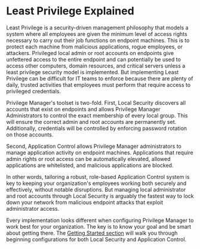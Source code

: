 [title]: # (Least Privilege Overview)
[tags]: # (Least Privilege, Overview)
[priority]: # (12)
# Least Privilege Explained

Least Privilege is a security-driven management philosophy that models a system where all employees are given the minimum level of access rights necessary to carry out their job functions on endpoint machines. This is to protect each machine from malicious applications, rogue employees, or attackers. Privileged local admin or root accounts on endpoints give unfettered access to the entire endpoint and can potentially be used to access other computers, domain resources, and critical servers unless a least privilege security model is implemented.  But implementing Least Privilege can be difficult for IT teams to enforce because there are plenty of daily, trusted activities that employees must perform that require access to privileged credentials.

Privilege Manager's toolset is two-fold. First, Local Security discovers all accounts that exist on endpoints and allows Privilege Manager Administrators to control the exact membership of every local group. This will ensure the correct admin and root accounts are permanently set. Additionally, credentials will be controlled by enforcing password rotation on those accounts.

Second, Application Control allows Privilege Manager administrators to manage application activity on endpoint machines. Applications that require admin rights or root access can be automatically elevated, allowed applications are whitelisted, and malicious applications are blocked.

In other words, tailoring a robust, role-based Application Control system is key to keeping your organization's employees working both securely and effectively, without notable disruptions. But managing local administrator and root accounts through Local Security is arguably the fastest way to lock down your network from malicious endpoint attacks that exploit administrator access.

Every implementation looks different when configuring Privilege Manager to work best for your organization. The key is to know your goal and be smart about getting there. The [Getting Started section](../getting-started/index.md) will walk you through beginning configurations for both Local Security and Application Control.
